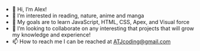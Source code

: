 - 👋 Hi, I’m Alex!
- 👀 I’m interested in reading, nature, anime and manga
- 🌱 My goals are to learn JavaScript, HTML, CSS, Apex, and Visual force
- 💞️ I’m looking to collaborate on any interesting that projects that will grow my knowledge and experience!
- 📫 How to reach me I can be reached at ATJcoding@gmail.com

<!---
ATJcoding/ATJcoding is a ✨ special ✨ repository because its `README.md` (this file) appears on your GitHub profile.
You can click the Preview link to take a look at your changes.
--->

